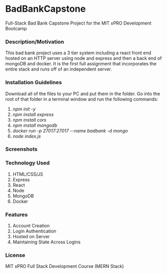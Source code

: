 # BadBankCapstone
Full-Stack Bad Bank Capstone Project for the MIT xPRO Development Bootcamp

### Description/Motivation
This bad bank project uses a 3 tier system including a react front end hosted on an HTTP server using node and express and then a back end of mongoDB and docker. It is the first full assignment that incorporates the entire stack and runs off of an independent server.

### Installation Guidelines
Download all of the files to your PC and put them in the folder. Go into the root of that folder in a terminal window and run the following commands:

  1. *npm init -y*
  1. *npm install express*
  1. *npm install cors*
  1. *npm install mongodb*
  1. *docker run -p 27017:27017 --name badbank -d mongo*
  1. *node index.js*

### Screenshots

### Technology Used

  1. HTML/CSS/JS
  2. Express
  3. React
  4. Node
  5. MongoDB
  6. Docker

### Features

  1. Account Creation
  2. Login Authentication
  3. Hosted on Server
  4. Maintaining State Across Logins

### License

MIT xPRO Full Stack Development Course (MERN Stack)
